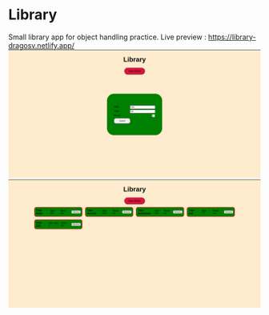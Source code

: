 # Library
Small library app for object handling practice.
Live preview : https://library-dragosv.netlify.app/
![Alt text](<Screenshot from 2024-01-22 16-24-14.png>)
![Alt text](<Screenshot from 2024-01-22 16-25-07.png>)